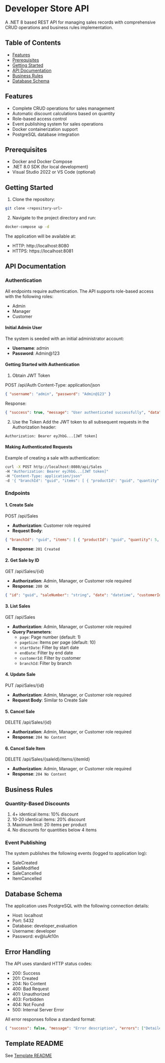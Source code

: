 # Developer Store API

A .NET 8 based REST API for managing sales records with comprehensive CRUD operations and business rules implementation.

## Table of Contents
- [Features](#features)
- [Prerequisites](#prerequisites)
- [Getting Started](#getting-started)
- [API Documentation](#api-documentation)
- [Business Rules](#business-rules)
- [Database Schema](#database-schema)

## Features

- Complete CRUD operations for sales management
- Automatic discount calculations based on quantity
- Role-based access control
- Event publishing system for sales operations
- Docker containerization support
- PostgreSQL database integration

## Prerequisites

- Docker and Docker Compose
- .NET 8.0 SDK (for local development)
- Visual Studio 2022 or VS Code (optional)

## Getting Started

1. Clone the repository:

```bash
git clone <repository-url>
```

2. Navigate to the project directory and run:

```bash
docker-compose up -d
```

The application will be available at:
- HTTP: http://localhost:8080
- HTTPS: https://localhost:8081

## API Documentation

### Authentication
All endpoints require authentication. The API supports role-based access with the following roles:
- Admin
- Manager
- Customer

#### Initial Admin User
The system is seeded with an initial administrator account:
- **Username**: admin
- **Password**: Admin@123

#### Getting Started with Authentication

1. Obtain JWT Token

POST /api/Auth Content-Type: application/json
```json
{ "username": "admin", "password": "Admin@123" }
```

Response:
```json
{ "success": true, "message": "User authenticated successfully", "data": { "token": "eyJhbG...[JWT token]", "expiresIn": 3600 } }
```

2. Use the Token
Add the JWT token to all subsequent requests in the Authorization header:

`Authorization: Bearer eyJhbG...[JWT token]`

#### Making Authenticated Requests
Example of creating a sale with authentication:

```bash
curl -X POST http://localhost:8080/api/Sales 
-H "Authorization: Bearer eyJhbG...[JWT token]" 
-H "Content-Type: application/json" 
-d '{ "branchId": "guid", "items": [ { "productId": "guid", "quantity": 5, "unitPrice": 10.00 } ] }'
```

### Endpoints

#### 1. Create Sale

POST /api/Sales

- **Authorization**: Customer role required
- **Request Body**:

```json 
{ "branchId": "guid", "items": [ { "productId": "guid", "quantity": 5, "unitPrice": 10.00 } ] }
```

- **Response**: `201 Created`

#### 2. Get Sale by ID
GET /api/Sales/{id}
- **Authorization**: Admin, Manager, or Customer role required
- **Response**: `200 OK`

```json
{ "id": "guid", "saleNumber": "string", "date": "datetime", "customerId": "guid", "branchId": "guid", "totalAmount": 50.00, "items": [ { "id": "guid", "productId": "guid", "quantity": 5, "unitPrice": 10.00, "discount": 5.00, "totalAmount": 45.00 } ], "cancelled": false }
```


#### 3. List Sales
GET /api/Sales
- **Authorization**: Admin, Manager, or Customer role required
- **Query Parameters**:
  - `page`: Page number (default: 1)
  - `pageSize`: Items per page (default: 10)
  - `startDate`: Filter by start date
  - `endDate`: Filter by end date
  - `customerId`: Filter by customer
  - `branchId`: Filter by branch

#### 4. Update Sale
PUT /api/Sales/{id}
- **Authorization**: Admin, Manager, or Customer role required
- **Request Body**: Similar to Create Sale

#### 5. Cancel Sale
DELETE /api/Sales/{id}
- **Authorization**: Admin, Manager, or Customer role required
- **Response**: `204 No Content`

#### 6. Cancel Sale Item
DELETE /api/Sales/{saleId}/items/{itemId}
- **Authorization**: Admin, Manager, or Customer role required
- **Response**: `204 No Content`

## Business Rules

### Quantity-Based Discounts
1. 4+ identical items: 10% discount
2. 10-20 identical items: 20% discount
3. Maximum limit: 20 items per product
4. No discounts for quantities below 4 items

### Event Publishing
The system publishes the following events (logged to application log):
- SaleCreated
- SaleModified
- SaleCancelled
- ItemCancelled

## Database Schema

The application uses PostgreSQL with the following connection details:
- Host: localhost
- Port: 5432
- Database: developer_evaluation
- Username: developer
- Password: ev@luAt10n

## Error Handling

The API uses standard HTTP status codes:
- 200: Success
- 201: Created
- 204: No Content
- 400: Bad Request
- 401: Unauthorized
- 403: Forbidden
- 404: Not Found
- 500: Internal Server Error

All error responses follow a standard format:
```json
{ "success": false, "message": "Error description", "errors": ["Detailed error messages"] }
```


## Template README

See [Template README](template-README.md)